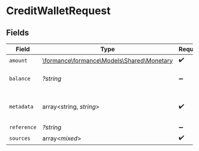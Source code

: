 # CreditWalletRequest


## Fields

| Field                                                                        | Type                                                                         | Required                                                                     | Description                                                                  |
| ---------------------------------------------------------------------------- | ---------------------------------------------------------------------------- | ---------------------------------------------------------------------------- | ---------------------------------------------------------------------------- |
| `amount`                                                                     | [\formance\formance\Models\Shared\Monetary](../../Models/Shared/Monetary.md) | :heavy_check_mark:                                                           | N/A                                                                          |
| `balance`                                                                    | *?string*                                                                    | :heavy_minus_sign:                                                           | The balance to credit                                                        |
| `metadata`                                                                   | array<string, *string*>                                                      | :heavy_check_mark:                                                           | Metadata associated with the wallet.                                         |
| `reference`                                                                  | *?string*                                                                    | :heavy_minus_sign:                                                           | N/A                                                                          |
| `sources`                                                                    | array<*mixed*>                                                               | :heavy_check_mark:                                                           | N/A                                                                          |